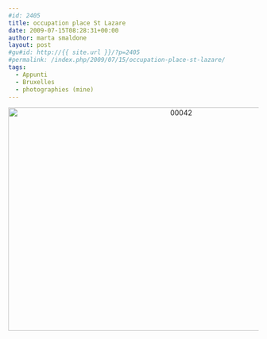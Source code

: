 ```yaml
---
#id: 2405
title: occupation place St Lazare
date: 2009-07-15T08:28:31+00:00
author: marta smaldone
layout: post
#gu#id: http://{{ site.url }}/?p=2405
#permalink: /index.php/2009/07/15/occupation-place-st-lazare/
tags:
  - Appunti
  - Bruxelles
  - photographies (mine)
---
```

<p style="text-align: center;">
  <p style="text-align: center;">
    <img class="aligncenter size-full wp-image-3640" src="{{ site.url }}/images/uploads/2009/07/00042.jpg" alt="00042" width="680" height="450" srcset="{{ site.url }}/images/uploads/2009/07/00042.jpg 680w, {{ site.url }}/images/uploads/2009/07/00042-300x199.jpg 300w" sizes="(max-width: 680px) 100vw, 680px" />
  </p>